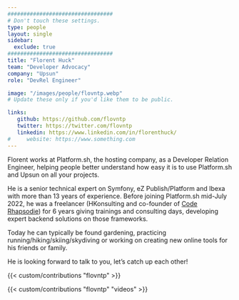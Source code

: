 ```yaml
---
#################################
# Don't touch these settings.
type: people
layout: single
sidebar:
  exclude: true
#################################
title: "Florent Huck"
team: "Developer Advocacy"
company: "Upsun"
role: "DevRel Engineer"

image: "/images/people/flovntp.webp"
# Update these only if you'd like them to be public.

links:
   github: https://github.com/flovntp
   twitter: https://twitter.com/flovntp
   linkedin: https://www.linkedin.com/in/florenthuck/
#     website: https://www.something.com
---
```

Florent works at Platform.sh, the hosting company, as a Developer Relation Engineer, helping people better understand how easy it is to use Platform.sh and Upsun on all your projects.

He is a senior technical expert on Symfony, eZ Publish/Platform and Ibexa with more than 13 years of experience.
Before joining Platform.sh mid-July 2022, he was a freelancer (HKonsulting and co-founder of [Code Rhapsodie](https://www.code-rhapsodie.fr/)) for 6 years giving trainings and consulting days, developing expert backend solutions on those frameworks.

Today he can typically be found gardening, practicing running/hiking/skiing/skydiving or working on creating new online tools for his friends or family.

He is looking forward to talk to you, let’s catch up each other!

<!-- excludeSearch -->
{{< custom/contributions "flovntp" >}}

{{< custom/contributions "flovntp" "videos" >}}
<!-- /excludeSearch -->
